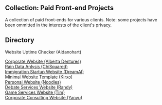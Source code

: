 ## Collection: Paid Front-end Projects
A collection of paid front-ends for various clients. Note: some projects have been ommitted in the interests of the client's privacy.

## Directory
<p>Website Uptime Checker (Aidanohart)</p>
<a href="https://r0h.in/articles/paid/alberta" target="_blank">Corporate Website (Alberta Dentures)</a><br>
<a href="https://r0h.in/articles/paid/chisquared/app" target="_blank">Rain Data Anlysis (ChiSquared)</a><br>
<a href="https://r0h.in/articles/paid/DreamAI" target="_blank">Immigration Startup Website (DreamAI)</a><br>
<a href="https://r0h.in/articles/paid/kirxo" target="_blank">Minimal Website Template (Kirxo)</a><br>
<a href="https://r0h.in/articles/paid/noodles" target="_blank">Personal Website (Noodles)</a><br>
<a href="https://r0h.in/articles/paid/Randy" target="_blank">Debate Services Website (Randy)</a><br>
<a href="https://r0h.in/articles/paid/Tim" target="_blank">Game Services Website (Tim)</a><br>
<a href="https://r0h.in/articles/paid/Credence" target="_blank">Corporate Consulting Website (Yanyu)</a><br>